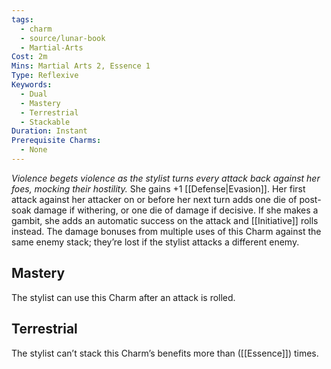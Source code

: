 ```yaml
---
tags:
  - charm
  - source/lunar-book
  - Martial-Arts
Cost: 2m
Mins: Martial Arts 2, Essence 1
Type: Reflexive
Keywords:
  - Dual
  - Mastery
  - Terrestrial
  - Stackable
Duration: Instant
Prerequisite Charms:
  - None
---
```

*Violence begets violence as the stylist turns every attack back against her foes, mocking their hostility.* 
She gains +1 [[Defense|Evasion]]. Her first attack against her attacker on or before her next turn adds one die of post-soak damage if withering, or one die of damage if decisive. If she makes a gambit, she adds an automatic success on the attack and [[Initiative]] rolls instead. The damage bonuses from multiple uses of this Charm against the same enemy stack; they’re lost if the stylist attacks a different enemy. 
## Mastery
The stylist can use this Charm after an attack is rolled. 
## Terrestrial
The stylist can’t stack this Charm’s benefits more than ([[Essence]]) times.
